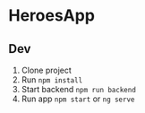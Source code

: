# HeroesApp

## Dev

1. Clone project
2. Run ```npm install```
3. Start backend ```npm run backend```
4. Run app ```npm start``` or ```ng serve```
